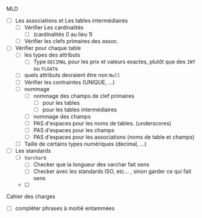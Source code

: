 MLD

- [ ] Les associations et Les tables intermédiaires 
  - [ ] Vérifier Les cardinalités
    - [ ] (cardinalités 0 au lieu 1)
  - [ ] Vérifier les clefs primaires des assoc.
- [ ] Vérifier pour chaque table
  - [ ] les types des attributs
    - [ ] Type `DECIMAL` pour les prix et valeurs exactes, plutôt que des `INT` ou `FLOAT`s
  - [ ] quels attributs devraient être non `Null`
  - [ ] Vérifier les contraintes (UNIQUE, ...)
  - [ ] nommage
    - [ ] nommage des champs de clef primaires
      - [ ] pour les tables
      - [ ] pour les tables intermédiaires
    - [ ] nommage des champs
    - [ ] PAS d'espaces pour les noms de tables. (underscores)
    - [ ] PAS d'espaces pour les champs
    - [ ] PAS d'espaces pour les associations (noms de table et champs)
  - [ ] Taille de certains types numériques (decimal, ...)
- [ ] Les standards
  - [ ] `Varchar`s
    - [ ] Checker que la longueur des varchar fait sens
    - [ ] Checker avec les standards ISO, etc... , sinon garder ce qui fait sens
  - [ ] 





Cahier des charges

- [ ] compléter phrases à moitié entammées

